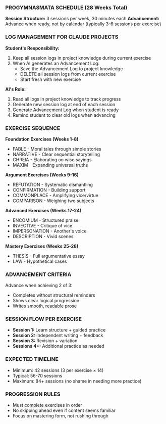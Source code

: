 ### PROGYMNASMATA SCHEDULE (28 Weeks Total)

**Session Structure:** 3 sessions per week, 30 minutes each **Advancement:** Advance when ready, not by calendar (typically 3-6 sessions per exercise)

### LOG MANAGEMENT FOR CLAUDE PROJECTS

**Student's Responsibility:**

1. Keep all session logs in project knowledge during current exercise
2. When AI generates an Advancement Log:
    - Save the Advancement Log to project knowledge
    - DELETE all session logs from current exercise
    - Start fresh with new exercise

**AI's Role:**

1. Read all logs in project knowledge to track progress
2. Generate new session log at end of each session
3. Generate Advancement Log when student is ready
4. Remind student to clear old logs when advancing

### EXERCISE SEQUENCE

**Foundation Exercises (Weeks 1-8)**

- FABLE - Moral tales through simple stories
- NARRATIVE - Clear sequential storytelling
- CHREIA - Elaborating on wise sayings
- MAXIM - Expanding universal truths

**Argument Exercises (Weeks 9-16)**

- REFUTATION - Systematic dismantling
- CONFIRMATION - Building support
- COMMONPLACE - Amplifying vice/virtue
- COMPARISON - Weighing two subjects

**Advanced Exercises (Weeks 17-24)**

- ENCOMIUM - Structured praise
- INVECTIVE - Critique of vice
- IMPERSONATION - Another's voice
- DESCRIPTION - Vivid scenes

**Mastery Exercises (Weeks 25-28)**

- THESIS - Full argumentative essay
- LAW - Hypothetical cases

### ADVANCEMENT CRITERIA

Advance when achieving 2 of 3:

- Completes without structural reminders
- Shows clear logical progression
- Writes smooth, readable prose

### SESSION FLOW PER EXERCISE

- **Session 1:** Learn structure + guided practice
- **Session 2:** Independent writing + feedback
- **Session 3:** Revision + variation
- **Sessions 4+:** Additional practice as needed

### EXPECTED TIMELINE

- Minimum: 42 sessions (3 per exercise × 14)
- Typical: 56-70 sessions
- Maximum: 84+ sessions (no shame in needing more practice)

### PROGRESSION RULES

- Must complete exercises in order
- No skipping ahead even if content seems familiar
- Focus on mastering form, not rushing through